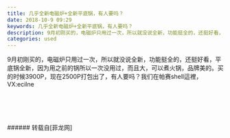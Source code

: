```yaml
---
title: 几乎全新电磁炉+全新平底锅，有人要吗？
date: 2018-10-9 09:29
keywords: 几乎全新电磁炉+全新平底锅，有人要吗？
description: 9月初刚买的，电磁炉只用过一次，所以就没说全新，功能挺全的，还挺好看，平底锅全新，因为用之前的锅所以一次没用过，而且大，可以煮火锅，品牌美的。买的时候3900P，现在2500P打包出了，有人要吗？我们在帕赛shell這裡，VX:ecilne 
categories: used
---
```

<td class="t_f" id="postmessage_1978748">

9月初刚买的，电磁炉只用过一次，所以就没说全新，功能挺全的，还挺好看，平底锅全新，因为用之前的锅所以一次没用过，而且大，可以煮火锅，品牌美的。买的时候3900P，现在2500P打包出了，有人要吗？我们在帕赛shell這裡，VX:ecilne <br/>
<img alt="" border="0" class="zoom" data-cf-modified-4747dca9867d2a3e6b82c9bd-="" file="http://www.flw.ph/data/appbyme/upload/image/201810/09/PYEe0jdOAwK5.jpg" id="aimg_nI0TO" lazyloadthumb="1" onclick="" onmouseover="" src="http://www.flw.ph/data/appbyme/upload/image/201810/09/PYEe0jdOAwK5.jpg"/><br/>
<br/>
<img alt="" border="0" class="zoom" data-cf-modified-4747dca9867d2a3e6b82c9bd-="" file="http://www.flw.ph/data/appbyme/upload/image/201810/09/bD7P5HmfQfgj.jpg" id="aimg_D39zM" lazyloadthumb="1" onclick="" onmouseover="" src="http://www.flw.ph/data/appbyme/upload/image/201810/09/bD7P5HmfQfgj.jpg"/><br/>
<br/>
<img alt="" border="0" class="zoom" data-cf-modified-4747dca9867d2a3e6b82c9bd-="" file="http://www.flw.ph/data/appbyme/upload/image/201810/09/xIKNklhcDFkd.jpg" id="aimg_naQqu" lazyloadthumb="1" onclick="" onmouseover="" src="http://www.flw.ph/data/appbyme/upload/image/201810/09/xIKNklhcDFkd.jpg"/><br/>
<br/>
<img alt="" border="0" class="zoom" data-cf-modified-4747dca9867d2a3e6b82c9bd-="" file="http://www.flw.ph/data/appbyme/upload/image/201810/09/f9zBROeDdvGk.jpg" id="aimg_e5BqG" lazyloadthumb="1" onclick="" onmouseover="" src="http://www.flw.ph/data/appbyme/upload/image/201810/09/f9zBROeDdvGk.jpg"/><br/>
<br/>
</td>
###### 转载自[菲龙网]